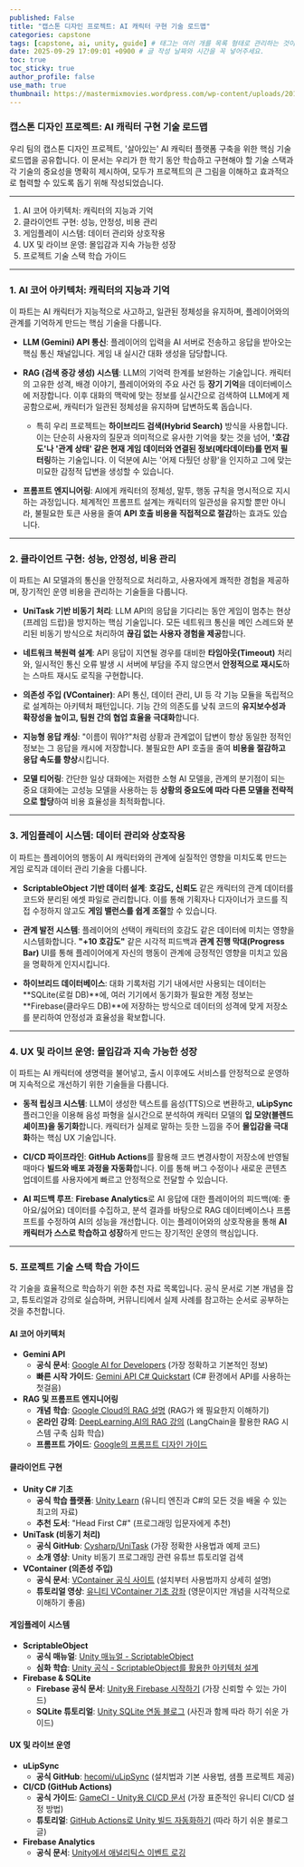 ```yaml
---
published: False
title: "캡스톤 디자인 프로젝트: AI 캐릭터 구현 기술 로드맵"
categories: capstone
tags: [capstone, ai, unity, guide] # 태그는 여러 개를 목록 형태로 관리하는 것이 좋습니다.
date: 2025-09-29 17:09:01 +0900 # 글 작성 날짜와 시간을 꼭 넣어주세요.
toc: true
toc_sticky: true
author_profile: false
use_math: true 
thumbnail: https://mastermixmovies.wordpress.com/wp-content/uploads/2017/10/2001.gif?w=1241&h=546
---
```


### 캡스톤 디자인 프로젝트: AI 캐릭터 구현 기술 로드맵

우리 팀의 캡스톤 디자인 프로젝트, '살아있는' AI 캐릭터 플랫폼 구축을 위한 핵심 기술 로드맵을 공유합니다. 이 문서는 우리가 한 학기 동안 학습하고 구현해야 할 기술 스택과 각 기술의 중요성을 명확히 제시하여, 모두가 프로젝트의 큰 그림을 이해하고 효과적으로 협력할 수 있도록 돕기 위해 작성되었습니다.

-----

1.  AI 코어 아키텍처: 캐릭터의 지능과 기억
2.  클라이언트 구현: 성능, 안정성, 비용 관리
3.  게임플레이 시스템: 데이터 관리와 상호작용
4.  UX 및 라이브 운영: 몰입감과 지속 가능한 성장
5.  프로젝트 기술 스택 학습 가이드

-----

### 1\. AI 코어 아키텍처: 캐릭터의 지능과 기억

이 파트는 AI 캐릭터가 지능적으로 사고하고, 일관된 정체성을 유지하며, 플레이어와의 관계를 기억하게 만드는 핵심 기술을 다룹니다.

  * **LLM (Gemini) API 통신**: 플레이어의 입력을 AI 서버로 전송하고 응답을 받아오는 핵심 통신 채널입니다. 게임 내 실시간 대화 생성을 담당합니다.

  * **RAG (검색 증강 생성) 시스템**: LLM의 기억력 한계를 보완하는 기술입니다. 캐릭터의 고유한 성격, 배경 이야기, 플레이어와의 주요 사건 등 **장기 기억**을 데이터베이스에 저장합니다. 이후 대화의 맥락에 맞는 정보를 실시간으로 검색하여 LLM에게 제공함으로써, 캐릭터가 일관된 정체성을 유지하며 답변하도록 돕습니다.

      * 특히 우리 프로젝트는 **하이브리드 검색(Hybrid Search)** 방식을 사용합니다. 이는 단순히 사용자의 질문과 의미적으로 유사한 기억을 찾는 것을 넘어, **'호감도'나 '관계 상태' 같은 현재 게임 데이터와 연결된 정보(메타데이터)를 먼저 필터링**하는 기술입니다. 이 덕분에 AI는 '어제 다퉜던 상황'을 인지하고 그에 맞는 미묘한 감정적 답변을 생성할 수 있습니다.

  * **프롬프트 엔지니어링**: AI에게 캐릭터의 정체성, 말투, 행동 규칙을 명시적으로 지시하는 과정입니다. 체계적인 프롬프트 설계는 캐릭터의 일관성을 유지할 뿐만 아니라, 불필요한 토큰 사용을 줄여 **API 호출 비용을 직접적으로 절감**하는 효과도 있습니다.

-----

### 2\. 클라이언트 구현: 성능, 안정성, 비용 관리

이 파트는 AI 모델과의 통신을 안정적으로 처리하고, 사용자에게 쾌적한 경험을 제공하며, 장기적인 운영 비용을 관리하는 기술들을 다룹니다.

  * **UniTask 기반 비동기 처리**: LLM API의 응답을 기다리는 동안 게임이 멈추는 현상(프레임 드랍)을 방지하는 핵심 기술입니다. 모든 네트워크 통신을 메인 스레드와 분리된 비동기 방식으로 처리하여 **끊김 없는 사용자 경험을 제공**합니다.

  * **네트워크 복원력 설계**: API 응답이 지연될 경우를 대비한 **타임아웃(Timeout)** 처리와, 일시적인 통신 오류 발생 시 서버에 부담을 주지 않으면서 **안정적으로 재시도**하는 스마트 재시도 로직을 구현합니다.

  * **의존성 주입 (VContainer)**: API 통신, 데이터 관리, UI 등 각 기능 모듈을 독립적으로 설계하는 아키텍처 패턴입니다. 기능 간의 의존도를 낮춰 코드의 **유지보수성과 확장성을 높이고, 팀원 간의 협업 효율을 극대화**합니다.

  * **지능형 응답 캐싱**: "이름이 뭐야?"처럼 상황과 관계없이 답변이 항상 동일한 정적인 정보는 그 응답을 캐시에 저장합니다. 불필요한 API 호출을 줄여 **비용을 절감하고 응답 속도를 향상**시킵니다.

  * **모델 티어링**: 간단한 일상 대화에는 저렴한 소형 AI 모델을, 관계의 분기점이 되는 중요 대화에는 고성능 모델을 사용하는 등 **상황의 중요도에 따라 다른 모델을 전략적으로 할당**하여 비용 효율성을 최적화합니다.

-----

### 3\. 게임플레이 시스템: 데이터 관리와 상호작용

이 파트는 플레이어의 행동이 AI 캐릭터와의 관계에 실질적인 영향을 미치도록 만드는 게임 로직과 데이터 관리 기술을 다룹니다.

  * **ScriptableObject 기반 데이터 설계**: **호감도, 신뢰도** 같은 캐릭터의 관계 데이터를 코드와 분리된 에셋 파일로 관리합니다. 이를 통해 기획자나 디자이너가 코드를 직접 수정하지 않고도 **게임 밸런스를 쉽게 조절**할 수 있습니다.

  * **관계 발전 시스템**: 플레이어의 선택이 캐릭터의 호감도 같은 데이터에 미치는 영향을 시스템화합니다. **"+10 호감도"** 같은 시각적 피드백과 **관계 진행 막대(Progress Bar)** UI를 통해 플레이어에게 자신의 행동이 관계에 긍정적인 영향을 미치고 있음을 명확하게 인지시킵니다.

  * **하이브리드 데이터베이스**: 대화 기록처럼 기기 내에서만 사용되는 데이터는 \*\*SQLite(로컬 DB)\*\*에, 여러 기기에서 동기화가 필요한 계정 정보는 \*\*Firebase(클라우드 DB)\*\*에 저장하는 방식으로 데이터의 성격에 맞게 저장소를 분리하여 안정성과 효율성을 확보합니다.

-----

### 4\. UX 및 라이브 운영: 몰입감과 지속 가능한 성장

이 파트는 AI 캐릭터에 생명력을 불어넣고, 출시 이후에도 서비스를 안정적으로 운영하며 지속적으로 개선하기 위한 기술들을 다룹니다.

  * **동적 립싱크 시스템**: LLM이 생성한 텍스트를 음성(TTS)으로 변환하고, **uLipSync** 플러그인을 이용해 음성 파형을 실시간으로 분석하여 캐릭터 모델의 **입 모양(블렌드 셰이프)을 동기화**합니다. 캐릭터가 실제로 말하는 듯한 느낌을 주어 **몰입감을 극대화**하는 핵심 UX 기술입니다.

  * **CI/CD 파이프라인**: **GitHub Actions**를 활용해 코드 변경사항이 저장소에 반영될 때마다 **빌드와 배포 과정을 자동화**합니다. 이를 통해 버그 수정이나 새로운 콘텐츠 업데이트를 사용자에게 빠르고 안정적으로 전달할 수 있습니다.

  * **AI 피드백 루프**: **Firebase Analytics**로 AI 응답에 대한 플레이어의 피드백(예: 좋아요/싫어요) 데이터를 수집하고, 분석 결과를 바탕으로 RAG 데이터베이스나 프롬프트를 수정하여 AI의 성능을 개선합니다. 이는 플레이어와의 상호작용을 통해 **AI 캐릭터가 스스로 학습하고 성장**하게 만드는 장기적인 운영의 핵심입니다.

-----

### 5\. 프로젝트 기술 스택 학습 가이드

각 기술을 효율적으로 학습하기 위한 추천 자료 목록입니다. 공식 문서로 기본 개념을 잡고, 튜토리얼과 강의로 실습하며, 커뮤니티에서 실제 사례를 참고하는 순서로 공부하는 것을 추천합니다.

#### **AI 코어 아키텍처**

  * **Gemini API**
      * **공식 문서**: [Google AI for Developers](https://ai.google.dev/docs) (가장 정확하고 기본적인 정보)
      * **빠른 시작 가이드**: [Gemini API C\# Quickstart](https://www.google.com/search?q=https://ai.google.dev/docs/csharp_quickstart) (C\# 환경에서 API를 사용하는 첫걸음)
  * **RAG 및 프롬프트 엔지니어링**
      * **개념 학습**: [Google Cloud의 RAG 설명](https://cloud.google.com/use-cases/retrieval-augmented-generation?hl=ko) (RAG가 왜 필요한지 이해하기)
      * **온라인 강의**: [DeepLearning.AI의 RAG 강의](https://www.deeplearning.ai/short-courses/langchain-for-llm-application-development/) (LangChain을 활용한 RAG 시스템 구축 심화 학습)
      * **프롬프트 가이드**: [Google의 프롬프트 디자인 가이드](https://www.google.com/search?q=https://cloud.google.com/vertex-ai/docs/generative-ai/learn/prompt-design)

#### **클라이언트 구현**

  * **Unity C\# 기초**
      * **공식 학습 플랫폼**: [Unity Learn](https://learn.unity.com/) (유니티 엔진과 C\#의 모든 것을 배울 수 있는 최고의 자료)
      * **추천 도서**: "Head First C\#" (프로그래밍 입문자에게 추천)
  * **UniTask (비동기 처리)**
      * **공식 GitHub**: [Cysharp/UniTask](https://github.com/Cysharp/UniTask) (가장 정확한 사용법과 예제 코드)
      * **소개 영상**: Unity 비동기 프로그래밍 관련 유튜브 튜토리얼 검색
  * **VContainer (의존성 주입)**
      * **공식 문서**: [VContainer 공식 사이트](https://vcontainer.hadashikick.jp/) (설치부터 사용법까지 상세히 설명)
      * **튜토리얼 영상**: [유니티 VContainer 기초 강좌](https://www.youtube.com/watch?v=17U3bLkFgEU) (영문이지만 개념을 시각적으로 이해하기 좋음)

#### **게임플레이 시스템**

  * **ScriptableObject**
      * **공식 매뉴얼**: [Unity 매뉴얼 - ScriptableObject](https://docs.unity3d.com/kr/current/Manual/class-ScriptableObject.html)
      * **심화 학습**: [Unity 공식 - ScriptableObject를 활용한 아키텍처 설계](https://unity.com/how-to/architect-game-code-scriptable-objects)
  * **Firebase & SQLite**
      * **Firebase 공식 문서**: [Unity용 Firebase 시작하기](https://firebase.google.com/docs/unity/setup?hl=ko) (가장 신뢰할 수 있는 가이드)
      * **SQLite 튜토리얼**: [Unity SQLite 연동 블로그](https://wergia.tistory.com/177) (사진과 함께 따라 하기 쉬운 가이드)

#### **UX 및 라이브 운영**

  * **uLipSync**
      * **공식 GitHub**: [hecomi/uLipSync](https://github.com/hecomi/uLipSync) (설치법과 기본 사용법, 샘플 프로젝트 제공)
  * **CI/CD (GitHub Actions)**
      * **공식 가이드**: [GameCI - Unity용 CI/CD 문서](https://game.ci/docs/) (가장 표준적인 유니티 CI/CD 설정 방법)
      * **튜토리얼**: [GitHub Actions로 Unity 빌드 자동화하기](https://dev.to/virtualmaker/automating-unity-builds-with-github-actions-1inf) (따라 하기 쉬운 블로그 글)
  * **Firebase Analytics**
      * **공식 문서**: [Unity에서 애널리틱스 이벤트 로깅](https://firebase.google.com/docs/analytics/unity/events?hl=ko)